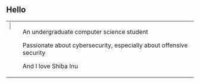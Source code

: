 ## **Hello**
<table style="border:none"; style="width:100%">
<tr>
  <td style="vertical-align: top"; style="widdth:30%">
    <img src="https://github.com/Johnchauyu/johnchauyu/blob/main/CuteShiba.gif" width="45%" height="45%"/>
  </td>

  </td>
  <td style="widdth:70%">

  An undergraduate computer science student

  Passionate about cybersecurity, especially about offensive security

  And I love Shiba Inu
  </td>
</tr>
</table>


<!--
**Johnchauyu/johnchauyu** is a ✨ _special_ ✨ repository because its `README.md` (this file) appears on your GitHub profile.

Here are some ideas to get you started:

- 🔭 I’m currently working on ...
- 🌱 I’m currently learning ...
- 👯 I’m looking to collaborate on ...
- 🤔 I’m looking for help with ...
- 💬 Ask me about ...
- 📫 How to reach me: ...
- 😄 Pronouns: ...
- ⚡ Fun fact: ...
-->
